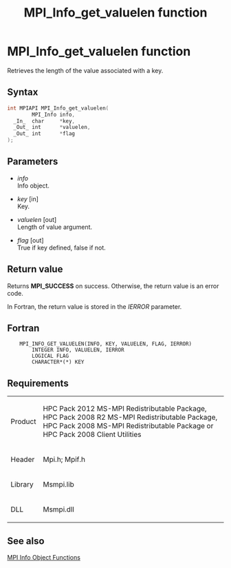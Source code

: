 ﻿---
title: MPI_Info_get_valuelen function
TOCTitle: MPI_Info_get_valuelen function
ms:assetid: b6538c37-3671-4ad0-89d3-db824c918b67
ms:mtpsurl: https://msdn.microsoft.com/en-us/library/Dn473416(v=VS.85)
ms:contentKeyID: 59360952
ms.date: 03/28/2018
mtps_version: v=VS.85
f1_keywords:
- MPI_INFO_GET_VALUELEN
- mpif/MPI_Info_get_valuelen
- mpi/MPI_INFO_GET_VALUELEN
dev_langs:
- C++
- C
---

# MPI\_Info\_get\_valuelen function

Retrieves the length of the value associated with a key.

## Syntax

``` c++
int MPIAPI MPI_Info_get_valuelen(
        MPI_Info info,
  _In_  char     *key,
  _Out_ int      *valuelen,
  _Out_ int      *flag
);
```

## Parameters

  - *info*  
    Info object.

  - *key* \[in\]  
    Key.

  - *valuelen* \[out\]  
    Length of value argument.

  - *flag* \[out\]  
    True if key defined, false if not.

## Return value

Returns **MPI\_SUCCESS** on success. Otherwise, the return value is an error code.

In Fortran, the return value is stored in the *IERROR* parameter.

## Fortran

``` FORTRAN
    MPI_INFO_GET_VALUELEN(INFO, KEY, VALUELEN, FLAG, IERROR)
        INTEGER INFO, VALUELEN, IERROR
        LOGICAL FLAG
        CHARACTER*(*) KEY
```

## Requirements

<table>
<colgroup>
<col  />
<col  />
</colgroup>
<tbody>
<tr class="odd">
<td><p>Product</p></td>
<td><p>HPC Pack 2012 MS-MPI Redistributable Package, HPC Pack 2008 R2 MS-MPI Redistributable Package, HPC Pack 2008 MS-MPI Redistributable Package or HPC Pack 2008 Client Utilities</p></td>
</tr>
<tr class="even">
<td><p>Header</p></td>
<td>Mpi.h;
Mpif.h</td>
</tr>
<tr class="odd">
<td><p>Library</p></td>
<td>Msmpi.lib</td>
</tr>
<tr class="even">
<td><p>DLL</p></td>
<td>Msmpi.dll</td>
</tr>
</tbody>
</table>


## See also

[MPI Info Object Functions](mpi-info-object-functions.md)

